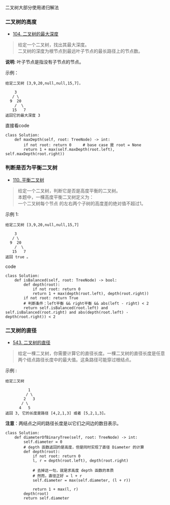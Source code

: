 二叉树大部分使用递归解法

### 二叉树的高度

- [104. 二叉树的最大深度](https://leetcode-cn.com/problems/maximum-depth-of-binary-tree/)

> 给定一个二叉树，找出其最大深度。    
二叉树的深度为根节点到最远叶子节点的最长路径上的节点数。

**说明**: 叶子节点是指没有子节点的节点。

示例：

```
给定二叉树 [3,9,20,null,null,15,7]，

    3
   / \
  9  20
    /  \
   15   7
返回它的最大深度 3 
```

直接看code

```python3
class Solution:
    def maxDepth(self, root: TreeNode) -> int:
        if not root: return 0     # base case 是 root = None
        return 1 + max(self.maxDepth(root.left), self.maxDepth(root.right))
```

### 判断是否为平衡二叉树

- [110. 平衡二叉树](https://leetcode-cn.com/problems/balanced-binary-tree/)

> 给定一个二叉树，判断它是否是高度平衡的二叉树。     
本题中，一棵高度平衡二叉树定义为：       
一个二叉树每个节点 的左右两个子树的高度差的绝对值不超过1。

示例 1:

```
给定二叉树 [3,9,20,null,null,15,7]

    3
   / \
  9  20
    /  \
   15   7
返回 true 。
```

code

```python3
class Solution:
    def isBalanced(self, root: TreeNode) -> bool:
        def depth(root):
            if not root: return 0
            return 1 + max(depth(root.left), depth(root.right))
        if not root: return True
        # 判断条件：left平衡 && right平衡 && abs(left - right) < 2
        return self.isBalanced(root.left) and self.isBalanced(root.right) and abs(depth(root.left) - depth(root.right)) < 2
```

### 二叉树的直径

- [543. 二叉树的直径](https://leetcode-cn.com/problems/diameter-of-binary-tree/)

> 给定一棵二叉树，你需要计算它的直径长度。一棵二叉树的直径长度是任意两个结点路径长度中的最大值。这条路径可能穿过根结点。

示例 :

```
给定二叉树

          1
         / \
        2   3
       / \     
      4   5    
返回 3, 它的长度是路径 [4,2,1,3] 或者 [5,2,1,3]。
```

**注意**：两结点之间的路径长度是以它们之间边的数目表示。

```python3
class Solution:
    def diameterOfBinaryTree(self, root: TreeNode) -> int:
        self.diameter = 0
        # depth 函数返回的是高度，但是同时实现了直径 Diameter 的计算
        def depth(root):
            if not root: return 0
            l, r = depth(root.left), depth(root.right)
            
            # 去掉这一句，就是求高度 depth 函数的本质
            # 然而，直径正好 = l + r
            self.diameter = max(self.diameter, (l + r))
            
            return 1 + max(l, r)
        depth(root)
        return self.diameter
```
